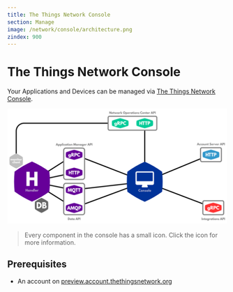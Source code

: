 ```yaml
---
title: The Things Network Console
section: Manage
image: /network/console/architecture.png
zindex: 900
---
```


# The Things Network Console

Your Applications and Devices can be managed via [The Things Network Console](https://preview.console.thethingsnetwork.org).

![Architecture](architecture.png)

> Every component in the console has a small <i class="ion-ios-help"></i> icon. Click the icon for more information.

## Prerequisites

* An account on [preview.account.thethingsnetwork.org](https://preview.account.thethingsnetwork.org)
